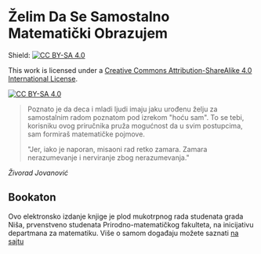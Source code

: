 # Želim Da Se Samostalno Matematički Obrazujem

Shield: [![CC BY-SA 4.0][cc-by-sa-shield]][cc-by-sa]

This work is licensed under a
[Creative Commons Attribution-ShareAlike 4.0 International License][cc-by-sa].

[![CC BY-SA 4.0][cc-by-sa-image]][cc-by-sa]

[cc-by-sa]: http://creativecommons.org/licenses/by-sa/4.0/
[cc-by-sa-image]: https://licensebuttons.net/l/by-sa/4.0/88x31.png
[cc-by-sa-shield]: https://img.shields.io/badge/License-CC%20BY--SA%204.0-lightgrey.svg

> Poznato je da deca i mladi ljudi imaju jaku urođenu želju za samostalnim radom poznatom pod
> izrekom "hoću sam". To se tebi, korisniku ovog priručnika pruža mogućnost da u svim postupcima,
> sam formiraš matematičke pojmove.
> 
> "Jer, iako je naporan, misaoni rad retko zamara. Zamara nerazumevanje i nerviranje zbog nerazumevanja."

*Živorad Jovanović*


## Bookaton

Ovo elektronsko izdanje knjige je plod mukotrpnog rada studenata grada Niša,
prvenstveno studenata Prirodno-matematičkog fakulteta,
na inicijativu departmana za matematiku.
Više o samom događaju možete saznati [na sajtu](https://www.pmf.ni.ac.rs/bookaton/index.html)
